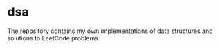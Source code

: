 # dsa
The repository contains my own implementations of data structures and solutions to LeetCode problems.
